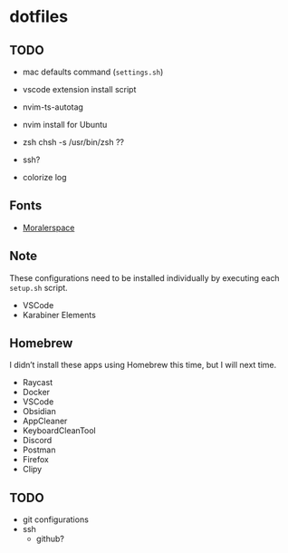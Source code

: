 # dotfiles

## TODO

- mac defaults command (`settings.sh`)
- vscode extension install script

- nvim-ts-autotag
- nvim install for Ubuntu
- zsh chsh -s /usr/bin/zsh ??
- ssh?
- colorize log

## Fonts

- [Moralerspace](https://github.com/yuru7/moralerspace)

## Note

These configurations need to be installed individually by executing each `setup.sh` script.

- VSCode
- Karabiner Elements

## Homebrew

I didn’t install these apps using Homebrew this time, but I will next time.

- Raycast
- Docker
- VSCode
- Obsidian
- AppCleaner
- KeyboardCleanTool
- Discord
- Postman
- Firefox
- Clipy

## TODO

- git configurations
- ssh
    - github?

